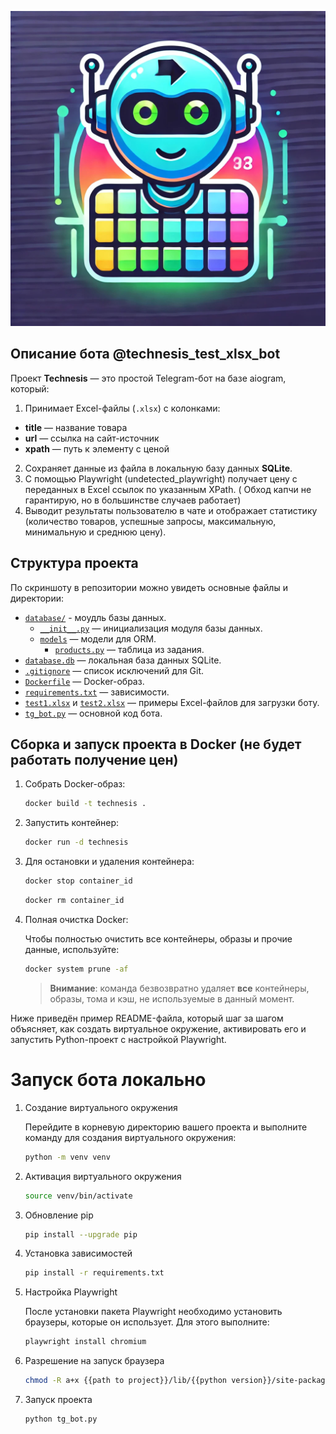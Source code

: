![Лого](logo.jpg)

## Описание бота @technesis_test_xlsx_bot

Проект **Technesis** — это простой Telegram-бот на базе aiogram, который:

1. Принимает Excel-файлы (`.xlsx`) с колонками:

- **title** — название товара
- **url** — ссылка на сайт-источник
- **xpath** — путь к элементу с ценой

2. Сохраняет данные из файла в локальную базу данных **SQLite**.
3. С помощью Playwright (undetected_playwright) получает цену с переданных в Excel ссылок по указанным XPath. (
   Обход капчи не гарантирую, но в большинстве случаев работает)
4. Выводит результаты пользователю в чате и отображает статистику (количество товаров, успешные запросы, максимальную,
   минимальную и среднюю цену).

## Структура проекта

По скриншоту в репозитории можно увидеть основные файлы и директории:

- [`database/`](./database/) - моудль базы данных.
  - [`__init__.py`](./database/__init__.py) — инициализация модуля базы данных.
  - [`models`](./database/models) — модели для ORM.
    - [`products.py`](./database/models/products.py) — таблица из задания.
- [`database.db`](./database.db) — локальная база данных SQLite.
- [`.gitignore`](./.gitignore) — список исключений для Git.
- [`Dockerfile`](./Dockerfile) — Docker-образ.
- [`requirements.txt`](./requirements.txt) — зависимости.
- [`test1.xlsx`](./test1.xlsx) и [`test2.xlsx`](./test2.xlsx) — примеры Excel-файлов для загрузки боту.
- [`tg_bot.py`](./tg_bot.py) — основной код бота.

## Сборка и запуск проекта в Docker (не будет работать получение цен)

1. Собрать Docker-образ:
   ```bash
   docker build -t technesis .
   ```
2. Запустить контейнер:
   ```bash
   docker run -d technesis
   ```

3. Для остановки и удаления контейнера:
   ```bash
   docker stop container_id
   ```
   ```bash
   docker rm container_id
   ```

4. Полная очистка Docker:

   Чтобы полностью очистить все контейнеры, образы и прочие данные, используйте:
    ```bash
    docker system prune -af
    ```

   > **Внимание**: команда безвозвратно удаляет **все** контейнеры, образы, тома и кэш, не используемые в данный момент.

Ниже приведён пример README-файла, который шаг за шагом объясняет, как создать виртуальное окружение, активировать его и
запустить Python-проект с настройкой Playwright.

# Запуск бота локально

1. Создание виртуального окружения

   Перейдите в корневую директорию вашего проекта и выполните команду для создания виртуального окружения:
    ```bash
    python -m venv venv
    ```

2. Активация виртуального окружения
    ```bash
    source venv/bin/activate
    ```

3. Обновление pip
    ```bash
    pip install --upgrade pip
    ```

4. Установка зависимостей

    ```bash
    pip install -r requirements.txt
    ```

5. Настройка Playwright

   После установки пакета Playwright необходимо установить браузеры, которые он использует. Для этого выполните:
    ```bash
    playwright install chromium
    ```

6. Разрешение на запуск браузера

    ```bash
    chmod -R a+x {{path to project}}/lib/{{python version}}/site-packages/undetected_playwright/driver
    ```

7. Запуск проекта

    ```bash
    python tg_bot.py
    ```